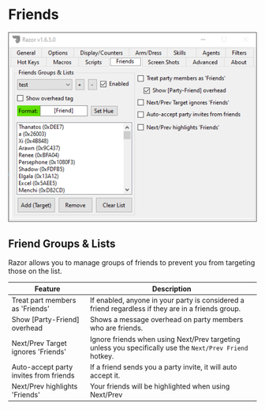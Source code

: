 # Friends

![friends](../images/friends.png)

## Friend Groups & Lists

Razor allows you to manage groups of friends to prevent you from targeting those on the list.

|Feature|Description|
|-------|-----------|
|Treat part members as 'Friends'|If enabled, anyone in your party is considered a friend regardless if they are in a friends group.|
|Show [Party-Friend] overhead|Shows a message overhead on party members who are friends.|
|Next/Prev Target ignores 'Friends'|Ignore friends when using Next/Prev targeting unless you specifically use the `Next/Prev Friend` hotkey.|
|Auto-accept party invites from friends|If a friend sends you a party invite, it will auto accept it.|
|Next/Prev highlights 'Friends'|Your friends will be highlighted when using Next/Prev|
